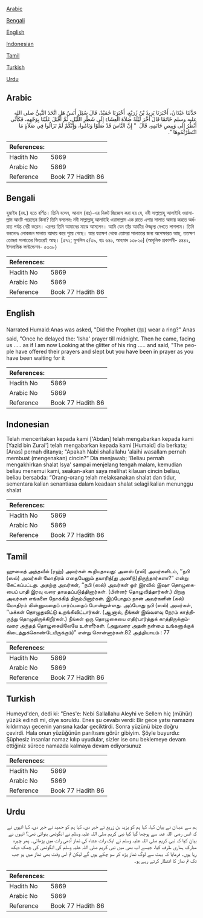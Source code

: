 [Arabic](#arabic)

[Bengali](#bengali)

[English](#english)

[Indonesian](#indonesian)

[Tamil](#tamil)

[Turkish](#turkish)

[Urdu](#urdu)

## Arabic


<div dir="rtl" lang="ar" style={{fontSize:'larger',backgroundColor:'#f8f9fa',padding:20}}>
حَدَّثَنَا عَبْدَانُ، أَخْبَرَنَا يَزِيدُ بْنُ زُرَيْعٍ، أَخْبَرَنَا حُمَيْدٌ، قَالَ سُئِلَ أَنَسٌ هَلِ اتَّخَذَ النَّبِيُّ صلى الله عليه وسلم خَاتَمًا قَالَ أَخَّرَ لَيْلَةً صَلاَةَ الْعِشَاءِ إِلَى شَطْرِ اللَّيْلِ، ثُمَّ أَقْبَلَ عَلَيْنَا بِوَجْهِهِ، فَكَأَنِّي أَنْظُرُ إِلَى وَبِيصِ خَاتَمِهِ‏.‏ قَالَ ‏ "‏ إِنَّ النَّاسَ قَدْ صَلَّوْا وَنَامُوا، وَإِنَّكُمْ لَمْ تَزَالُوا فِي صَلاَةٍ مَا انْتَظَرْتُمُوهَا ‏"‏‏.‏
</div>
<div style={{backgroundColor:'#f8f9fa',padding:20, marginBottom: 10}}><table> <thead> <tr> <th>References:</th> <th></th> </tr> </thead> <tbody><tr><td>Hadith No</td><td>5869</td></tr><tr><td>Arabic No</td><td>5869</td></tr><tr><td>Reference</td><td>Book 77 Hadith 86</td></tr></tbody></table></div>

## Bengali


<div dir="ltr" lang="bn" style={{fontSize:'larger',backgroundColor:'#f8f9fa',padding:20}}>
হুমাইদ (রহ.) হতে বর্ণিত। তিনি বলেন, আনাস (রাঃ)-এর নিকট জিজ্ঞেস করা হয় যে, নবী সাল্লাল্লাহু আলাইহি ওয়াসাল্লাম আংটি পরেছেন কিনা? তিনি বললেনঃ নবী সাল্লাল্লাহু আলাইহি ওয়াসাল্লাম এক রাতে এশার সালাত আদায় করতে অর্ধরাত পর্যন্ত দেরী করেন। এরপর তিনি আমাদের মাঝে আসলেন। আমি যেন তাঁর আংটির ঔজ্জ্বল্য দেখতে লাগলাম। তিনি বললেনঃ লোকজন সালাত আদায় করে শুয়ে গেছে। আর যতক্ষণ থেকে তোমরা সালাতের জন্য অপেক্ষারত আছ, ততক্ষণ তোমরা সালাতের ভিতরেই আছ। [৫৭২; মুসলিম ৫/৩৯, হাঃ ৬৪০, আহমাদ ১৩৮২০] (আধুনিক প্রকাশনী- ৫৪৪২, ইসলামিক ফাউন্ডেশন- ৫৩৩৮)
</div>
<div style={{backgroundColor:'#f8f9fa',padding:20, marginBottom: 10}}><table> <thead> <tr> <th>References:</th> <th></th> </tr> </thead> <tbody><tr><td>Hadith No</td><td>5869</td></tr><tr><td>Arabic No</td><td>5869</td></tr><tr><td>Reference</td><td>Book 77 Hadith 86</td></tr></tbody></table></div>

## English


<div dir="ltr" lang="en" style={{fontSize:'larger',backgroundColor:'#f8f9fa',padding:20}}>
Narrated Humaid:Anas was asked, "Did the Prophet (ﷺ) wear a ring?" Anas said, "Once he delayed the: 'Isha' prayer till midnight. Then he came, facing us ..... as if l am now Looking at the glitter of his ring ..... and said, "The people have offered their prayers and slept but you have been in prayer as you have been waiting for it
</div>
<div style={{backgroundColor:'#f8f9fa',padding:20, marginBottom: 10}}><table> <thead> <tr> <th>References:</th> <th></th> </tr> </thead> <tbody><tr><td>Hadith No</td><td>5869</td></tr><tr><td>Arabic No</td><td>5869</td></tr><tr><td>Reference</td><td>Book 77 Hadith 86</td></tr></tbody></table></div>

## Indonesian


<div dir="ltr" lang="id" style={{fontSize:'larger',backgroundColor:'#f8f9fa',padding:20}}>
Telah menceritakan kepada kami ['Abdan] telah mengabarkan kepada kami [Yazid bin Zurai'] telah mengabarkan kepada kami [Humaid] dia berkata; [Anas] pernah ditanya; "Apakah Nabi shallallahu 'alaihi wasallam pernah membuat (mengenakan) cincin?” Dia menjawab; 'Beliau pernah mengakhirkan shalat Isya' sampai menjelang tengah malam, kemudian beliau menemui kami, seakan-akan saya melihat kilauan cincin beliau, beliau bersabda: “Orang-orang telah melaksanakan shalat dan tidur, sementara kalian senantiasa dalam keadaan shalat selagi kalian menunggu shalat
</div>
<div style={{backgroundColor:'#f8f9fa',padding:20, marginBottom: 10}}><table> <thead> <tr> <th>References:</th> <th></th> </tr> </thead> <tbody><tr><td>Hadith No</td><td>5869</td></tr><tr><td>Arabic No</td><td>5869</td></tr><tr><td>Reference</td><td>Book 77 Hadith 86</td></tr></tbody></table></div>

## Tamil


<div dir="ltr" lang="ta" style={{fontSize:'larger',backgroundColor:'#f8f9fa',padding:20}}>
ஹுமைத் அத்தவீல் (ரஹ்) அவர்கள் கூறியதாவது: அனஸ் (ரலி) அவர்களிடம், ‘‘நபி (ஸல்) அவர்கள் மோதிரம் எதையேனும் தயாரித்(து அணிந்)திருந்தார்களா?” என்று கேட்கப்பட்டது. அதற்கு அவர்கள், ‘‘நபி (ஸல்) அவர்கள் ஓர் இரவில் இஷா தொழுகையைப் பாதி இரவு வரை தாமதப்படுத்தினார்கள். (பின்னர் தொழுவித்தார்கள்.) பிறகு அவர்கள் எங்களை நோக்கித் திரும்பினார்கள். இப்போதும் நான் அவர்களின் (கல்) மோதிரம் மின்னுவதைப் பார்ப்பதைப் போன்றுள்ளது. அப்போது நபி (ஸல்) அவர்கள், ‘‘மக்கள் தொழுதுவிட்டு உறங்கிவிட்டார்கள். (ஆனால், நீங்கள் இவ்வளவு நேரம் காத்திருந்து தொழுதிருக்கிறீர்கள்.) நீங்கள் ஒரு தொழுகையை எதிர்பார்த்துக் காத்திருக்கும்வரை அந்தத் தொழுகையிலேயே உள்ளீர்கள். (அதுவரை அதன் நன்மை உங்களுக்குக் கிடைத்துக்கொண்டேயிருக்கும்)” என்று சொன்னார்கள்.82 அத்தியாயம் : 77
</div>
<div style={{backgroundColor:'#f8f9fa',padding:20, marginBottom: 10}}><table> <thead> <tr> <th>References:</th> <th></th> </tr> </thead> <tbody><tr><td>Hadith No</td><td>5869</td></tr><tr><td>Arabic No</td><td>5869</td></tr><tr><td>Reference</td><td>Book 77 Hadith 86</td></tr></tbody></table></div>

## Turkish


<div dir="ltr" lang="tr" style={{fontSize:'larger',backgroundColor:'#f8f9fa',padding:20}}>
Humeyd'den, dedi ki: "Enes'e: Nebi Sallallahu Aleyhi ve Sellem hiç (mühür) yüzük edindi mi, diye soruldu. Enes şu cevabı verdi: Bir gece yatsı namazını kıldırmayı gecenin yarısına kadar geciktirdi. Sonra yüzünü bize doğru çevirdi. Hala onun yüzüğünün parıltısını görür gibiyim. Şöyle buyurdu: Şüphesiz insanlar namaz kılıp uyudular, sizler ise onu beklemeye devam ettiğiniz sürece namazda kalmaya devam ediyorsunuz
</div>
<div style={{backgroundColor:'#f8f9fa',padding:20, marginBottom: 10}}><table> <thead> <tr> <th>References:</th> <th></th> </tr> </thead> <tbody><tr><td>Hadith No</td><td>5869</td></tr><tr><td>Arabic No</td><td>5869</td></tr><tr><td>Reference</td><td>Book 77 Hadith 86</td></tr></tbody></table></div>

## Urdu


<div dir="rtl" lang="ur" style={{fontSize:'larger',backgroundColor:'#f8f9fa',padding:20}}>
ہم سے عبدان نے بیان کیا، کہا ہم کو یزید بن زریع نے خبر دی، کہا ہم کو حمید نے خبر دی، کہا انہوں نے کہ انس رضی اللہ عنہ سے پوچھا گیا کیا نبی کریم صلی اللہ علیہ وسلم نے انگوٹھی بنوائی تھی؟ انہوں نے بیان کیا کہ نبی کریم صلی اللہ علیہ وسلم نے ایک رات عشاء کی نماز آدھی رات میں پڑھائی۔ پھر چہرہ مبارک ہماری طرف کیا، جیسے اب بھی میں نبی کریم صلی اللہ علیہ وسلم کی انگوٹھی کی چمک دیکھ رہا ہوں۔ فرمایا کہ بہت سے لوگ نماز پڑھ کر سو چکے ہوں گے لیکن تم اس وقت بھی نماز میں ہو جب تک تم نماز کا انتظار کرتے رہے ہو۔
</div>
<div style={{backgroundColor:'#f8f9fa',padding:20, marginBottom: 10}}><table> <thead> <tr> <th>References:</th> <th></th> </tr> </thead> <tbody><tr><td>Hadith No</td><td>5869</td></tr><tr><td>Arabic No</td><td>5869</td></tr><tr><td>Reference</td><td>Book 77 Hadith 86</td></tr></tbody></table></div>